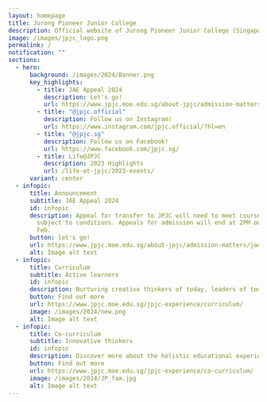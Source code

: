 ```yaml
---
layout: homepage
title: Jurong Pioneer Junior College
description: Official website of Jurong Pioneer Junior College (Singapore)
image: /images/jpjc_logo.png
permalink: /
notification: ""
sections:
  - hero:
      background: /images/2024/Banner.png
      key_highlights:
        - title: JAE Appeal 2024
          description: Let's go!
          url: https://www.jpjc.moe.edu.sg/about-jpjc/admission-matters/jaeappeals2024/
        - title: "@jpjc.official"
          description: Follow us on Instagram!
          url: https://www.instagram.com/jpjc.official/?hl=en
        - title: "@jpjc.sg"
          description: Follow us on Facebook!
          url: https://www.facebook.com/jpjc.sg/
        - title: Life@JPJC
          description: 2023 Highlights
          url: /life-at-jpjc/2023-events/
      variant: center
  - infopic:
      title: Announcement
      subtitle: JAE Appeal 2024
      id: infopic
      description: Appeal for transfer to JPJC will need to meet course cut-off point,
        subject to conditions. Appeals for admission will end at 2PM on Wed, 7
        Feb.
      button: let's go!
      url: https://www.jpjc.moe.edu.sg/about-jpjc/admission-matters/jaeappeals2024/
      alt: Image alt text
  - infopic:
      title: Curriculum
      subtitle: Active learners
      id: infopic
      description: Nurturing creative thinkers of today, leaders of tomorrow.
      button: Find out more
      url: https://www.jpjc.moe.edu.sg/jpjc-experience/curriculum/
      image: /images/2024/new.png
      alt: Image alt text
  - infopic:
      title: Co-curriculum
      subtitle: Innovative thinkers
      id: infopic
      description: Discover more about the holistic educational experiences JPJC offers!
      button: Find out more
      url: https://www.jpjc.moe.edu.sg/jpjc-experience/co-curriculum/
      image: /images/2024/JP_fam.jpg
      alt: Image alt text
---
```

